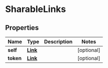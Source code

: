 

# SharableLinks


## Properties

| Name | Type | Description | Notes |
|------------ | ------------- | ------------- | -------------|
|**self** | [**Link**](Link.md) |  |  [optional] |
|**token** | [**Link**](Link.md) |  |  [optional] |




